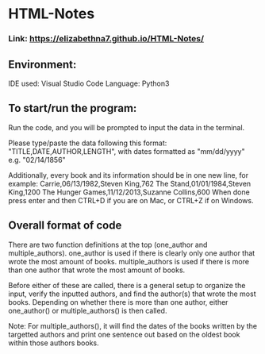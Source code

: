 # HTML-Notes

### Link: https://elizabethna7.github.io/HTML-Notes/

## Environment:
IDE used: Visual Studio Code Language: Python3

## To start/run the program:
Run the code, and you will be prompted to input the data in the terminal.

Please type/paste the data following this format: "TITLE,DATE,AUTHOR,LENGTH", with dates formatted as "mm/dd/yyyy" e.g. "02/14/1856"

Additionally, every book and its information should be in one new line, for example: Carrie,06/13/1982,Steven King,762 The Stand,01/01/1984,Steven King,1200 The Hunger Games,11/12/2013,Suzanne Collins,600 When done press enter and then CTRL+D if you are on Mac, or CTRL+Z if on Windows.

## Overall format of code
There are two function definitions at the top (one_author and multiple_authors). one_author is used if there is clearly only one author that wrote the most amount of books. multiple_authors is used if there is more than one author that wrote the most amount of books.

Before either of these are called, there is a general setup to organize the input, verify the inputted authors, and find the author(s) that wrote the most books. Depending on whether there is more than one author, either one_author() or multiple_authors() is then called.

Note: For multiple_authors(), it will find the dates of the books written by the targetted authors and print one sentence out based on the oldest book within those authors books.
